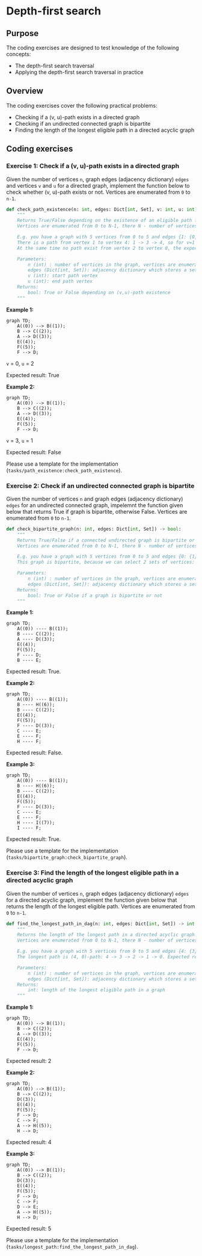 # Depth-first search

## Purpose

The coding exercises are designed to test knowledge of the following concepts:

* The depth-first search traversal
* Applying the depth-first search traversal in practice

## Overview

The coding exercises cover the following practical problems:
* Checking if a (v, u)-path exists in a directed graph
* Checking if an undirected connected graph is bipartite
* Finding the length of the longest eligible path in a directed acyclic graph

## Coding exercises

### Exercise 1: Check if a (v, u)-path exists in a directed graph

Given the number of vertices `n`, graph edges (adjacency dictionary) `edges` and vertices `v` and `u` for a directed graph, implement the function below to check whether (v, u)-path exists or not. Vertices are enumerated from `0` to `n-1`.

```python
def check_path_existence(n: int, edges: Dict[int, Set], v: int, u: int) -> bool:
    """
    Returns True/False depending on the existence of an eligible path from vertex v to vertex u in a directed graph.
    Vertices are enumerated from 0 to N-1, there N - number of vertices.

    E.g. you have a graph with 5 vertices from 0 to 5 and edges {1: {0, 3}, 0: {2}, 3: {4}}.
    There is a path from vertex 1 to vertex 4: 1 -> 3 -> 4, so for v=1 and u=4 function should return True.
    At the same time no path exist from vertex 2 to vertex 0, the expected result is False.

    Parameters:
        n (int) : number of vertices in the graph, vertices are enumerated from 0 to n-1
        edges (Dict[int, Set]): adjacency dictionary which stores a set of adjacent vertices for each vertex
        v (int): start path vertex
        u (int): end path vertex
    Returns:
        bool: True or False depending on (v,u)-path existence
    """
```

**Example 1:**
```mermaid
graph TD;
    A((0)) --> B((1));
    B --> C((2));
    A --> D((3));
    E((4));
    F((5));
    F --> D;
```
`v` = 0, `u` = 2

Expected result: True


**Example 2:**
```mermaid
graph TD;
    A((0)) --> B((1));
    B --> C((2));
    A --> D((3));
    E((4));
    F((5));
    F --> D;
```
`v` = 3, `u` = 1

Expected result: False


Please use a template for the implementation (`tasks/path_existence:check_path_existence`).


### Exercise 2: Check if an undirected connected graph is bipartite

Given the number of vertices `n` and graph edges (adjacency dictionary) `edges` for an undirected connected graph, impelemnt the function given below that returns True if graph is bipartite, otherwise False. Vertices are enumerated from `0` to `n-1`. 

```python
def check_bipartite_graph(n: int, edges: Dict[int, Set]) -> bool:
    """
    Returns True/False if a connected undirected graph is bipartite or not.
    Vertices are enumerated from 0 to N-1, there N - number of vertices.

    E.g. you have a graph with 5 vertices from 0 to 5 and edges {0: {1}, 1: {0, 2}, 2: {1, 3}, 3: {2, 4}, 4: {3}.
    This graph is bipartite, because we can select 2 sets of vertices: {0, 2, 4} and {1, 3}, which don't have inner edges.

    Parameters:
        n (int) : number of vertices in the graph, vertices are enumerated from 0 to n-1
        edges (Dict[int, Set]): adjacency dictionary which stores a set of adjacent vertices for each vertex
    Returns:
        bool: True or False if a graph is bipartite or not
    """
```

**Example 1:**
```mermaid
graph TD;
    A((0)) ---- B((1));
    B ---- C((2));
    A ---- D((3));
    E((4));
    F((5));
    F ---- D;
    B ---- E;
```

Expected result: True.

**Example 2:**
```mermaid
graph TD;
    A((0)) ---- B((1));
    B ---- H((6));
    B ---- C((2));
    E((4));
    F((5));
    F ---- D((3));
    C ---- E;
    E ---- F;
    H ---- F;
```

Expected result: False.

**Example 3:**
```mermaid
graph TD;
    A((0)) ---- B((1));
    B ---- H((6));
    B ---- C((2));
    E((4));
    F((5));
    F ---- D((3));
    C ---- E;
    E ---- F;
    H ---- I((7));
    I ---- F;
```

Expected result: True.

Please use a template for the implementation (`tasks/bipartite_graph:check_bipartite_graph`).


### Exercise 3: Find the length of the longest eligible path in a directed acyclic graph

Given the number of vertices `n`, graph edges (adjacency dictionary) `edges` for a directed acyclic graph, implement the function given below that returns the length of the longest eligible path. Vertices are enumerated from `0` to `n-1`.

```python
def find_the_longest_path_in_dag(n: int, edges: Dict[int, Set]) -> int:
    """
    Returns the length of the longest path in a directed acyclic graph.
    Vertices are enumerated from 0 to N-1, there N - number of vertices.

    E.g. you have a graph with 5 vertices from 0 to 5 and edges {4: {3}, 3: {2}, 2: {1}, 1: {0}}.
    The longest path is (4, 0)-path: 4 -> 3 -> 2 -> 1 -> 0. Expected result is 4.

    Parameters:
        n (int) : number of vertices in the graph, vertices are enumerated from 0 to n-1
        edges (Dict[int, Set]): adjacency dictionary which stores a set of adjacent vertices for each vertex
    Returns:
        int: length of the longest eligible path in a graph
    """
```

**Example 1:**
```mermaid
graph TD;
    A((0)) --> B((1));
    B --> C((2));
    A --> D((3));
    E((4));
    F((5));
    F --> D;
```

Expected result: 2

**Example 2:**
```mermaid
graph TD;
    A((0)) --> B((1));
    B --> C((2));
    D((3));
    E((4));
    F((5));
    F --> D;
    C --> F;
    A --> H((5));
    H --> D;
```

Expected result: 4

**Example 3:**
```mermaid
graph TD;
    A((0)) --> B((1));
    B --> C((2));
    D((3));
    E((4));
    F((5));
    F --> D;
    C --> F;
    D --> E;
    A --> H((5));
    H --> D;
```

Expected result: 5


Please use a template for the implementation (`tasks/longest_path:find_the_longest_path_in_dag`).
